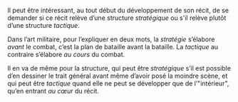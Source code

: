 <!-- Page: #14 Structure stratégique versus structure tactique -->

Il peut être intéressant, au tout début du développement de son récit, de se demander si ce récit relève d’une structure *stratégique* ou s'il relève plutôt d’une structure *tactique*.

Dans l’art militaire, pour l’expliquer en deux mots, la *stratégie* s’élabore *avant* le combat, c’est la plan de bataille avant la bataille. La *tactique* au contraire s’élabore *au cours* du combat.

Il en va de même pour la structure, qui peut être *stratégique* s’il est possible d’en dessiner le trait général avant même d’avoir posé la moindre scène, et qui peut être *tactique* quand elle ne peut se développer que de l’"intérieur", qu’en entrant *au cœur* du récit.
